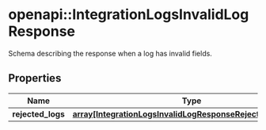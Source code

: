 # openapi::IntegrationLogsInvalidLogResponse

Schema describing the response when a log has invalid fields.

## Properties
Name | Type | Description | Notes
------------ | ------------- | ------------- | -------------
**rejected_logs** | [**array[IntegrationLogsInvalidLogResponseRejectedLogsInner]**](IntegrationLogsInvalidLogResponse_rejected_logs_inner.md) |  | [optional] 


